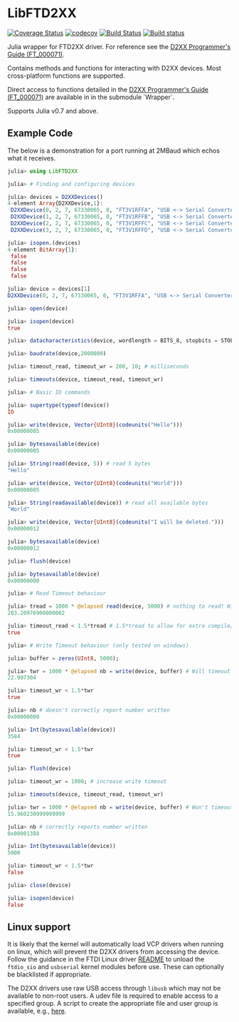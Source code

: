 # LibFTD2XX

[![Coverage Status](https://coveralls.io/repos/github/Gowerlabs/LibFTD2XX.jl/badge.svg?branch=master)](https://coveralls.io/github/Gowerlabs/LibFTD2XX.jl?branch=master)
[![codecov](https://codecov.io/gh/Gowerlabs/LibFTD2XX.jl/branch/master/graph/badge.svg)](https://codecov.io/gh/Gowerlabs/LibFTD2XX.jl)
[![Build Status](https://travis-ci.org/Gowerlabs/LibFTD2XX.jl.svg?branch=master)](https://travis-ci.org/Gowerlabs/LibFTD2XX.jl)
[![Build status](https://ci.appveyor.com/api/projects/status/ui8plnih785lw4jg/branch/master?svg=true)](https://ci.appveyor.com/project/samuelpowell/libftd2xx-jl/branch/master)

Julia wrapper for FTD2XX driver. For reference see the [D2XX Programmer's Guide (FT_000071)](http://www.ftdichip.com/Support/Documents/ProgramGuides/D2XX_Programmer's_Guide(FT_000071).pdf).

Contains methods and functions for interacting with D2XX devices. Most 
cross-platform functions are supported.

Direct access to functions detailed in the [D2XX Programmer's Guide (FT_000071)](http://www.ftdichip.com/Support/Documents/ProgramGuides/D2XX_Programmer's_Guide(FT_000071).pdf)
are available in in the submodule `Wrapper`.


Supports Julia v0.7 and above.

## Example Code

The below is a demonstration for a port running at 2MBaud which echos what it receives.

```Julia
julia> using LibFTD2XX

julia> # Finding and configuring devices

julia> devices = D2XXDevices()
4-element Array{D2XXDevice,1}:
 D2XXDevice(0, 2, 7, 67330065, 0, "FT3V1RFFA", "USB <-> Serial Converter A", Base.RefValue{FT_HANDLE}(FT_HANDLE(Ptr{Nothing} @0x0000000000000000)))
 D2XXDevice(1, 2, 7, 67330065, 0, "FT3V1RFFB", "USB <-> Serial Converter B", Base.RefValue{FT_HANDLE}(FT_HANDLE(Ptr{Nothing} @0x0000000000000000)))
 D2XXDevice(2, 2, 7, 67330065, 0, "FT3V1RFFC", "USB <-> Serial Converter C", Base.RefValue{FT_HANDLE}(FT_HANDLE(Ptr{Nothing} @0x0000000000000000)))
 D2XXDevice(3, 2, 7, 67330065, 0, "FT3V1RFFD", "USB <-> Serial Converter D", Base.RefValue{FT_HANDLE}(FT_HANDLE(Ptr{Nothing} @0x0000000000000000)))

julia> isopen.(devices)
4-element BitArray{1}:
 false
 false
 false
 false

julia> device = devices[1]
D2XXDevice(0, 2, 7, 67330065, 0, "FT3V1RFFA", "USB <-> Serial Converter A", Base.RefValue{FT_HANDLE}(FT_HANDLE(Ptr{Nothing} @0x0000000000000000)))

julia> open(device)

julia> isopen(device)
true

julia> datacharacteristics(device, wordlength = BITS_8, stopbits = STOP_BITS_1, parity = PARITY_NONE)

julia> baudrate(device,2000000)

julia> timeout_read, timeout_wr = 200, 10; # milliseconds

julia> timeouts(device, timeout_read, timeout_wr)

julia> # Basic IO commands

julia> supertype(typeof(device))
IO

julia> write(device, Vector{UInt8}(codeunits("Hello")))
0x00000005

julia> bytesavailable(device)
0x00000005

julia> String(read(device, 5)) # read 5 bytes
"Hello"

julia> write(device, Vector{UInt8}(codeunits("World")))
0x00000005

julia> String(readavailable(device)) # read all available bytes
"World"

julia> write(device, Vector{UInt8}(codeunits("I will be deleted.")))
0x00000012

julia> bytesavailable(device)
0x00000012

julia> flush(device)

julia> bytesavailable(device)
0x00000000

julia> # Read Timeout behaviour

julia> tread = 1000 * @elapsed read(device, 5000) # nothing to read! Will timeout...
203.20976900000002

julia> timeout_read < 1.5*tread # 1.5*tread to allow for extra compile/run time.
true

julia> # Write Timeout behaviour (only tested on windows)

julia> buffer = zeros(UInt8, 5000);

julia> twr = 1000 * @elapsed nb = write(device, buffer) # Will timeout before finishing write!
22.997304

julia> timeout_wr < 1.5*twr
true

julia> nb # doesn't correctly report number written
0x00000000

julia> Int(bytesavailable(device))
3584

julia> timeout_wr < 1.5*twr
true

julia> flush(device)

julia> timeout_wr = 1000; # increase write timeout

julia> timeouts(device, timeout_read, timeout_wr)

julia> twr = 1000 * @elapsed nb = write(device, buffer) # Won't timeout before finishing write!
15.960230999999999

julia> nb # correctly reports number written
0x00001388

julia> Int(bytesavailable(device))
5000

julia> timeout_wr < 1.5*twr
false

julia> close(device)

julia> isopen(device)
false

```

## Linux support

It is likely that the kernel will automatically load VCP drivers when running on linux, which will prevent the D2XX drivers from accessing the device. Follow the guidance in the FTDI Linux driver [README](https://www.ftdichip.com/Drivers/D2XX/Linux/ReadMe-linux.txt) to unload the `ftdio_sio` and `usbserial` kernel modules before use. These can optionally be blacklisted if appropriate.

The D2XX drivers use raw USB access through `libusb` which may not be available to non-root users. A udev file is required to enable access to a specified group. A script to create the appropriate file and user group is available, e.g., [here](https://stackoverflow.com/questions/13419691/accessing-a-usb-device-with-libusb-1-0-as-a-non-root-user).
